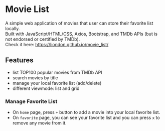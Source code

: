 # Movie List
A simple web application of movies that user can store their favorite list locally.  
Built with JavaScript/HTML/CSS, Axios, Bootstrap, and TMDb APIs (but is not endorsed or certified by TMDb).  
Check it here: https://liondon.github.io/movie_list/

## Features
- list TOP100 popular movies from TMDb API
- search movies by title
- manage your local favorite list (add/delete)
- different viewmode: list and grid

### Manage Favorite List
- On `home` page, press `+` button to add a movie into your local favorite list.  
- On `favorite` page, you can see your favorite list and you can press `x` to remove any movie from it.
